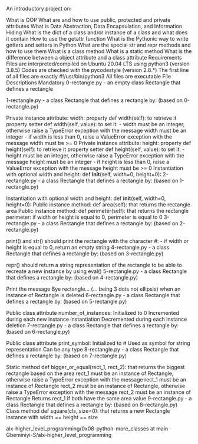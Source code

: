 An introductory project on:

What is OOP
What are and how to use public, protected and private attributes
What is Data Abstraction, Data Encapsulation, and Information Hiding
What is the dict of a class and/or instance of a class and what does it contain
How to use the getattr function
What is the Pythonic way to write getters and setters in Python
What are the special str and repr methods and how to use them
What is a class method
What is a static method
What is the difference between a object attribute and a class attribute
Requirements
Files are interpreted/compiled on Ubuntu 20.04 LTS using python3 (version 3.8.5)
Codes are checked with the pycodestyle (version 2.8.*)
The first line of all files are exactly #!/usr/bin/python3
All files are executable
File Descriptions
Mandatory
0-rectangle.py - an empty class Rectangle that defines a rectangle

1-rectangle.py - a class Rectangle that defines a rectangle by: (based on 0-rectangle.py)

Private instance attribute: width:
property def width(self): to retrieve it
property setter def width(self, value): to set it: - width must be an integer, otherwise raise a TypeError exception with the message width must be an integer - if width is less than 0, raise a ValueError exception with the message width must be >= 0
Private instance attribute: height:
property def height(self): to retrieve it
property setter def height(self, value): to set it: - height must be an integer, otherwise raise a TypeError exception with the message height must be an integer - if height is less than 0, raise a ValueError exception with the message height must be >= 0
Instantiation with optional width and height: def __init__(self, width=0, height=0):
2-rectangle.py - a class Rectangle that defines a rectangle by: (based on 1-rectangle.py)

Instantiation with optional width and height: def __init__(self, width=0, height=0):
Public instance method: def area(self): that returns the rectangle area
Public instance method: def perimeter(self): that returns the rectangle perimeter:
if width or height is equal to 0, perimeter is equal to 0
3-rectangle.py - a class Rectangle that defines a rectangle by: (based on 2-rectangle.py)

print() and str() should print the rectangle with the character #: - if width or height is equal to 0, return an empty string
4-rectangle.py - a class Rectangle that defines a rectangle by: (based on 3-rectangle.py)

repr() should return a string representation of the rectangle to be able to recreate a new instance by using eval()
5-rectangle.py - a class Rectangle that defines a rectangle by: (based on 4-rectangle.py)

Print the message Bye rectangle... (... being 3 dots not ellipsis) when an instance of Rectangle is deleted
6-rectangle.py - a class Rectangle that defines a rectangle by: (based on 5-rectangle.py)

Public class attribute number_of_instances:
Initialized to 0
Incremented during each new instance instantiation
Decremented during each instance deletion
7-rectangle.py - a class Rectangle that defines a rectangle by: (based on 6-rectangle.py)

Public class attribute print_symbol:
Initialized to #
Used as symbol for string representation
Can be any type
8-rectangle.py - a class Rectangle that defines a rectangle by: (based on 7-rectangle.py)

Static method def bigger_or_equal(rect_1, rect_2): that returns the biggest rectangle based on the area
rect_1 must be an instance of Rectangle, otherwise raise a TypeError exception with the message rect_1 must be an instance of Rectangle
rect_2 must be an instance of Rectangle, otherwise raise a TypeError exception with the message rect_2 must be an instance of Rectangle
Returns rect_1 if both have the same area value
9-rectangle.py - a class Rectangle that defines a rectangle by: (based on 8-rectangle.py) Class method def square(cls, size=0): that returns a new Rectangle instance with width == height == size

alx-higher_level_programming/0x08-python-more_classes at main · Gbeminiyi-S/alx-higher_level_programming 
